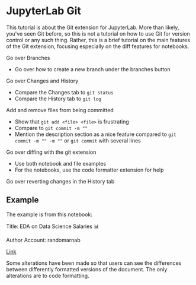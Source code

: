 # JupyterLab Git

This tutorial is about the Git extension for JupyterLab. More than likely, you've seen Git before, so this is not a tutorial on how to use Git for version control or any such thing. Rather, this is a brief tutorial on the main features of the Git extension, focusing especially on the diff features for notebooks.

Go over Branches
- Go over how to create a new branch under the branches button

Go over Changes and History
- Compare the Changes tab to ```git status```
- Compare the History tab to ```git log```

Add and remove files from being committed
- Show that ```git add <file> <file>``` is frustrating
- Compare to ```git commit -m ""```
- Mention the description section as a nice feature compared to ```git commit -m "" -m ""``` or ```git commit``` with several lines

Go over diffing with the git extension
- Use both notebook and file examples
- For the notebooks, use the code formatter extension for help

Go over reverting changes in the History tab

## Example

The example is from this notebook:

Title: EDA on Data Science Salaries 📊

Author Account: randomarnab

[Link](https://www.kaggle.com/code/arnabchaki/eda-on-data-science-salaries)

Some alterations have been made so that users can see the differences between differently formatted versions of the document. The only alterations are to code formatting.